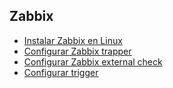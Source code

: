 ## Zabbix

* [Instalar Zabbix en Linux](guia/instalar.rst) 
* [Configurar Zabbix trapper](guia/trapper.rst) 
* [Configurar Zabbix external check](guia/externalcheck.rst) 
* [Configurar trigger](guia/trigger.rst)
